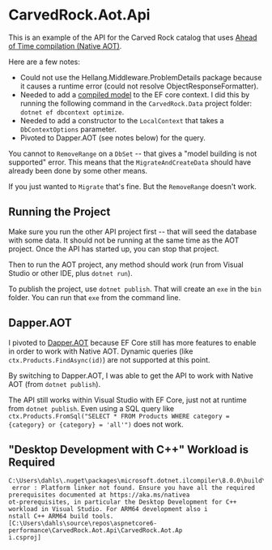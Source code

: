 # CarvedRock.Aot.Api

This is an example of the API for the Carved Rock catalog that uses
[Ahead of Time compilation (Native AOT)](https://learn.microsoft.com/en-us/aspnet/core/fundamentals/native-aot?view=aspnetcore-8.0).

Here are a few notes:

- Could not use the Hellang.Middleware.ProblemDetails package because it causes a runtime
error (could not resolve ObjectResponseFormatter).
- Needed to add a [compiled model](https://learn.microsoft.com/en-us/ef/core/performance/advanced-performance-topics?tabs=with-di%2Cexpression-api-with-constant#compiled-models)
to the EF core context. I did this by running the following command in the `CarvedRock.Data` project folder:
`dotnet ef dbcontext optimize`.
- Needed to add a constructor to the `LocalContext` that takes a `DbContextOptions` parameter.
- Pivoted to Dapper.AOT (see notes below) for the query.

You cannot to `RemoveRange` on a `DbSet` -- that gives a "model building is not supported" error.
This means that the `MigrateAndCreateData` should have already been done by some other means.

If you just wanted to `Migrate` that's fine.  But the `RemoveRange` doesn't work.

## Running the Project

Make sure you run the other API project first -- that will seed the database with some data.  It should not be running
at the same time as the AOT project.  Once the API has started up, you can stop that project.

Then to run the AOT project, any method should work (run from Visual Studio or other IDE, plus `dotnet run`).

To publish the project, use `dotnet publish`.  That will create an `exe` in the `bin` folder.  You can run that
`exe` from the command line.

## Dapper.AOT

I pivoted to [Dapper.AOT](https://aot.dapperlib.dev/gettingstarted) because EF Core still has more features to enable in order to
work with Native AOT. Dynamic queries (like `ctx.Products.FindAsync(id)`) are not supported at this point.

By switching to Dapper.AOT, I was able to get the API to work with Native AOT (from `dotnet publish`).
  
The API still works within Visual Studio with EF Core, just not at runtime from `dotnet publish`.  Even using a
SQL query like `ctx.Products.FromSql("SELECT * FROM Products WHERE category = {category} or {category} = 'all'")`
does not work.

## "Desktop Development with C++" Workload is Required

```
C:\Users\dahls\.nuget\packages\microsoft.dotnet.ilcompiler\8.0.0\build\Microsoft.NETCore.Native.Windows.targets(123,5):
 error : Platform linker not found. Ensure you have all the required prerequisites documented at https://aka.ms/nativea
ot-prerequisites, in particular the Desktop Development for C++ workload in Visual Studio. For ARM64 development also i
nstall C++ ARM64 build tools. [C:\Users\dahls\source\repos\aspnetcore6-performance\CarvedRock.Aot.Api\CarvedRock.Aot.Ap
i.csproj]
```